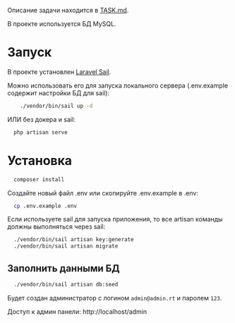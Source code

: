 Описание задачи находится в [TASK.md](https://github.com/IvSokolaN/tzfriend/blob/main/TASK.md).

В проекте используется БД MySQL.

# Запуск

В проекте установлен [Laravel Sail](https://laravel.com/docs/11.x/sail).

Можно использовать его для запуска локального сервера (.env.example содержит настройки БД для sail):

```bash
    ./vendor/bin/sail up -d
```

ИЛИ без докера и sail:

```bash
  php artisan serve
```

# Установка

```bash
  composer install
```
Создайте новый файл .env или скопируйте .env.example в .env:

```bash
  cp .env.example .env
```

Если используете sail для запуска приложения, то все artisan команды должны выполняться через sail:

```bash
  ./vendor/bin/sail artisan key:generate
  ./vendor/bin/sail artisan migrate
```

## Заполнить данными БД

```bash
  ./vendor/bin/sail artisan db:seed
```  

Будет создан администратор с логином `admin@admin.rt` и паролем `123`.

Доступ к админ панели: http://localhost/admin
